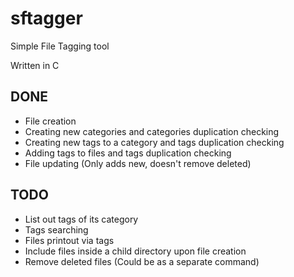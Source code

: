 # sftagger
Simple File Tagging tool

Written in C

## DONE
* File creation
* Creating new categories and categories duplication checking
* Creating new tags to a category and tags duplication checking
* Adding tags to files and tags duplication checking
* File updating (Only adds new, doesn't remove deleted)

## TODO
* List out tags of its category
* Tags searching
* Files printout via tags
* Include files inside a child directory upon file creation
* Remove deleted files (Could be as a separate command)


